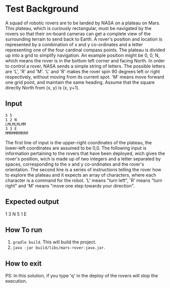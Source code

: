 # Test Background 
A squad of robotic rovers are to be landed by NASA on a plateau on Mars. This plateau, which
is curiously rectangular, must be navigated by the rovers so that their on-board cameras can get
a complete view of the surrounding terrain to send back to Earth.
A rover&#39;s position and location is represented by a combination of x and y co-ordinates and a
letter representing one of the four cardinal compass points. The plateau is divided up into a grid
to simplify navigation. An example position might be 0, 0, N, which means the rover is in the
bottom left corner and facing North.
In order to control a rover, NASA sends a simple string of letters. The possible letters are &#39;L&#39;, &#39;R&#39;
and &#39;M&#39;. &#39;L&#39; and &#39;R&#39; makes the rover spin 90 degrees left or right respectively, without moving
from its current spot. &#39;M&#39; means move forward one grid point, and maintain the same heading.
Assume that the square directly North from (x, y) is (x, y+1).

## Input
```
5 5
1 2 N
LMLMLMLMM
3 3 E
MMRMMRMRRM
```

The first line of input is the upper-right coordinates of the plateau, the lower-left coordinates are assumed to be 0,0. The following input is information pertaining to the rovers that have been deployed, wich gives the rover's position, wich is made up of two integers and a letter separated by spaces, corresponding to the x and y co-ordinates and the rover's orientation. The second line is a series of instructions telling the rover how to explore the plateau and it expects an array of characters, where each character is a command for the robot. 'L' means "turn left", 'R' means "turn right" and 'M' means "move one step towards your direction".

## Expected output
1 3 N
5 1 E

## How To run
1.  `gradle build`. This will build the project.
2.  `java -jar build/libs/mars-rover-java.jar`.

## How to exit
PS: In this solution, if you type 'q' in the deploy of the rovers will stop the execution.
